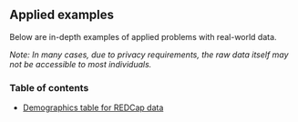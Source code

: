 ## Applied examples

Below are in-depth examples of applied problems with real-world data.

*Note: In many cases, due to privacy requirements, the raw data itself may not be accessible to most individuals.*

### Table of contents

* [Demographics table for REDCap data](D07_P001_Demographics_table.md)
